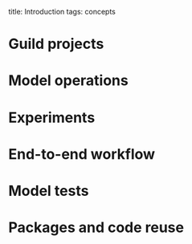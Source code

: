 title: Introduction
tags: concepts

# Guild projects

# Model operations

# Experiments

# End-to-end workflow

# Model tests

# Packages and code reuse
